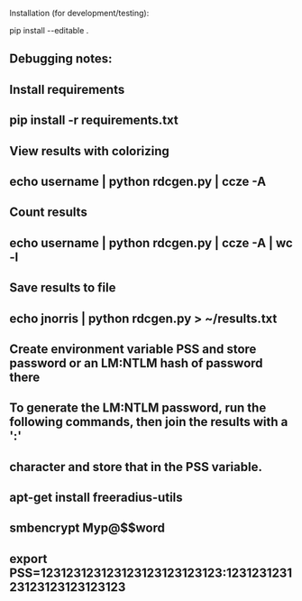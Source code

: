 Installation (for development/testing):

pip install --editable .

## Debugging notes:
## 
## Install requirements
##
##   pip install -r requirements.txt
##
## View results with colorizing
##
##   echo username | python rdcgen.py | ccze -A
##
## Count results
##
##   echo username | python rdcgen.py | ccze -A | wc -l
##
## Save results to file
##
##    echo jnorris | python rdcgen.py > ~/results.txt
##
## Create environment variable PSS and store password or an LM:NTLM hash of password there
## To generate the LM:NTLM password, run the following commands, then join the results with a ':'
## character and store that in the PSS variable.
##
##    apt-get install freeradius-utils
##    smbencrypt Myp\@\$\$word
##    export PSS=123123123123123123123123123:123123123123123123123123123
